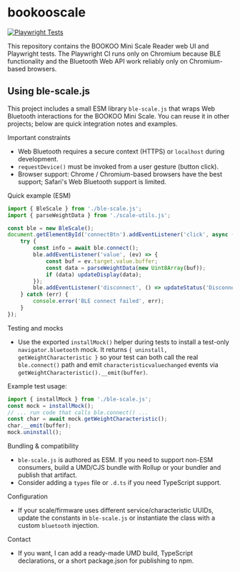 # bookooscale

[![Playwright Tests](https://github.com/danprime/bookooscale/actions/workflows/playwright.yml/badge.svg)](https://github.com/danprime/bookooscale/actions/workflows/playwright.yml)

This repository contains the BOOKOO Mini Scale Reader web UI and Playwright tests. The Playwright CI runs only on Chromium because BLE functionality and the Bluetooth Web API work reliably only on Chromium-based browsers.
## Using ble-scale.js

This project includes a small ESM library `ble-scale.js` that wraps Web Bluetooth interactions for the BOOKOO Mini Scale. You can reuse it in other projects; below are quick integration notes and examples.

Important constraints
- Web Bluetooth requires a secure context (HTTPS) or `localhost` during development.
- `requestDevice()` must be invoked from a user gesture (button click).
- Browser support: Chrome / Chromium-based browsers have the best support; Safari's Web Bluetooth support is limited.

Quick example (ESM)

```javascript
import { BleScale } from './ble-scale.js';
import { parseWeightData } from './scale-utils.js';

const ble = new BleScale();
document.getElementById('connectBtn').addEventListener('click', async () => {
	try {
		const info = await ble.connect();
		ble.addEventListener('value', (ev) => {
			const buf = ev.target.value.buffer;
			const data = parseWeightData(new Uint8Array(buf));
			if (data) updateDisplay(data);
		});
		ble.addEventListener('disconnect', () => updateStatus('Disconnected'));
	} catch (err) {
		console.error('BLE connect failed', err);
	}
});
```

Testing and mocks
- Use the exported `installMock()` helper during tests to install a test-only `navigator.bluetooth` mock. It returns `{ uninstall, getWeightCharacteristic }` so your test can both call the real `ble.connect()` path and emit `characteristicvaluechanged` events via `getWeightCharacteristic().__emit(buffer)`.

Example test usage:

```javascript
import { installMock } from './ble-scale.js';
const mock = installMock();
// ... run code that calls ble.connect() ...
const char = await mock.getWeightCharacteristic();
char.__emit(buffer);
mock.uninstall();
```

Bundling & compatibility
- `ble-scale.js` is authored as ESM. If you need to support non-ESM consumers, build a UMD/CJS bundle with Rollup or your bundler and publish that artifact.
- Consider adding a `types` file or `.d.ts` if you need TypeScript support.

Configuration
- If your scale/firmware uses different service/characteristic UUIDs, update the constants in `ble-scale.js` or instantiate the class with a custom `bluetooth` injection.

Contact
- If you want, I can add a ready-made UMD build, TypeScript declarations, or a short package.json for publishing to npm.
